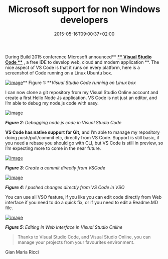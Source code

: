 ﻿---
title: "Microsoft support for non Windows developers"
description: ""
date: 2015-05-16T09:00:37+02:00
draft: false
tags: [VSO]
categories: [Team Foundation Server,Visual Studio ALM]
---
During Build 2015 conference Microsoft announced** **[** Visual Studio Code **](https://code.visualstudio.com/)** , a free IDE to develop web, cloud and modern application **. The nice aspect of VS Code is that it runs on every platform, here is a screenshot of Code running on a Linux Ubuntu box.

[![image](http://www.codewrecks.com/blog/wp-content/uploads/2015/05/image_thumb4.png "image")](http://www.codewrecks.com/blog/wp-content/uploads/2015/05/image4.png)** Figure 1: ***Visual Studio Code running on Linux box*

I can now clone a git repository from my Visual Studio Online account and create a first Hello Node Js application. VS Code is not just an editor, and I’m able to debug my node.js code with easy.

[![image](http://www.codewrecks.com/blog/wp-content/uploads/2015/05/image_thumb5.png "image")](http://www.codewrecks.com/blog/wp-content/uploads/2015/05/image5.png)

 ***Figure 2***: *Debugging node.js code in Visual Studio Code*

 **VS Code has native support for Git,** and I’m able to manage my repository doing push/pull/commit etc, directly from VS Code. Support is still basic, if you need a rebase you should go with CLI, but VS Code is still in preview, so I’m expecting more to come in the near future.

[![image](http://www.codewrecks.com/blog/wp-content/uploads/2015/05/image_thumb6.png "image")](http://www.codewrecks.com/blog/wp-content/uploads/2015/05/image6.png)

 ***Figure 3***: *Create a commit directly from VSCode*

[![image](http://www.codewrecks.com/blog/wp-content/uploads/2015/05/image_thumb7.png "image")](http://www.codewrecks.com/blog/wp-content/uploads/2015/05/image7.png)

 ***Figure 4***: *I pushed changes directly from VS Code in VSO*

You can use all VSO feature, if you like you can edit code directly from Web interface if you need to do a quick fix, or if you need to edit a Readme.MD file.

[![image](http://www.codewrecks.com/blog/wp-content/uploads/2015/05/image_thumb8.png "image")](http://www.codewrecks.com/blog/wp-content/uploads/2015/05/image8.png)

 ***Figure 5***: *Editing in Web Interface in Visual Studio Online*

> Thanks to Visual Studio Code, and Visual Studio Online, you can manage your projects from your favourites environment.

Gian Maria Ricci
